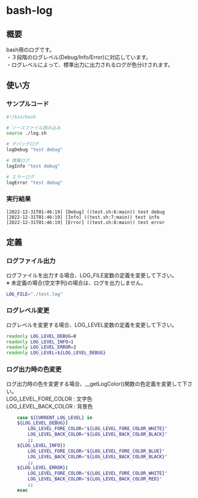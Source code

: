 # bash-log

## 概要
bash用のログです。<br>
・３段階のログレベル(Debug/Info/Error)に対応しています。<br>
・ログレベルによって、標準出力に出力されるログが色分けされます。<br>

## 使い方
### サンプルコード

```bash
#!/bin/bash

# ソースファイル読み込み
source ./log.sh

# デバッグログ
logDebug "test debug"

# 情報ログ
logInfo "test debug"

# エラーログ
logError "test debug"
```

### 実行結果

```
[2022-12-31T01:46:19] [Debug] ((test.sh:6:main)) test debug
[2022-12-31T01:46:19] [Info] ((test.sh:7:main)) test info
[2022-12-31T01:46:19] [Error] ((test.sh:8:main)) test error
```

## 定義
### ログファイル出力
ログファイルを出力する場合、LOG_FILE変数の定義を変更して下さい。<br>
※ 未定義の場合(空文字列)の場合は、ログを出力しません。<br>

```bash
LOG_FILE="./test.log"
```

### ログレベル変更
ログレベルを変更する場合、LOG_LEVEL変数の定義を変更して下さい。<br>

```bash
readonly LOG_LEVEL_DEBUG=0
readonly LOG_LEVEL_INFO=1
readonly LOG_LEVEL_ERROR=2
readonly LOG_LEVEL=${LOG_LEVEL_DEBUG}
```

### ログ出力時の色変更
ログ出力時の色を変更する場合、__getLogColor()関数の色定義を変更して下さい。<br>
LOG_LEVEL_FORE_COLOR : 文字色<br>
LOG_LEVEL_BACK_COLOR : 背景色<br>


```bash
    case ${CURRENT_LOG_LEVEL} in
    ${LOG_LEVEL_DEBUG}) 
        LOG_LEVEL_FORE_COLOR="${LOG_LEVEL_FORE_COLOR_WHITE}"
        LOG_LEVEL_BACK_COLOR="${LOG_LEVEL_BACK_COLOR_BLACK}"
        ;;
    ${LOG_LEVEL_INFO}) 
        LOG_LEVEL_FORE_COLOR="${LOG_LEVEL_FORE_COLOR_BLUE}"
        LOG_LEVEL_BACK_COLOR="${LOG_LEVEL_BACK_COLOR_BLACK}"
        ;;
    ${LOG_LEVEL_ERROR}) 
        LOG_LEVEL_FORE_COLOR="${LOG_LEVEL_FORE_COLOR_WHITE}"
        LOG_LEVEL_BACK_COLOR="${LOG_LEVEL_BACK_COLOR_RED}"
        ;;
    esac
```
